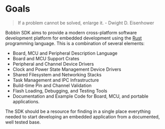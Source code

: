 # Goals

> If a problem cannot be solved, enlarge it. - Dwight D. Eisenhower

Bobbin SDK aims to provide a modern cross-platform software development platform for embedded
development using the [Rust](https://rust-lang.org/) programming language. This is a combination
of several elements:

- Board, MCU and Peripheral Description Language
- Board and MCU Support Crates
- Peripheral and Channel Device Drivers
- Clock and Power State Management Device Drivers
- Shared Filesystem and Networking Stacks
- Task Management and IPC Infrastructure
- Build-time Pin and Channel Validation
- Flash Loading, Debugging, and Testing Tools
- Documentation and Example Code for Board, MCU, and portable applications.

The SDK should be a resource for finding in a single place everything needed to start developing an embedded application from a documented, well tested base.
